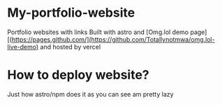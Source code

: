 # My-portfolio-website
Portfolio websites with links
Built with astro and [Omg.lol demo page][(https://pages.github.com/](https://github.com/Totallynotmwa/omg.lol-live-demo) and hosted by vercel 
# How to deploy website?
Just how astro/npm does it 
as you can see am pretty lazy
